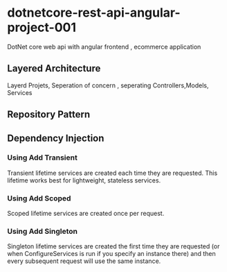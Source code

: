 # dotnetcore-rest-api-angular-project-001

DotNet core web api with angular frontend , ecommerce application

## Layered Architecture

Layerd Projets, Seperation of concern , seperating Controllers,Models, Services

## Repository Pattern

## Dependency Injection

### Using Add Transient

Transient lifetime services are created each time they are requested. This lifetime works best for lightweight, stateless services.

### Using Add Scoped

Scoped lifetime services are created once per request.

### Using Add Singleton

Singleton lifetime services are created the first time they are requested (or when ConfigureServices is run if you specify an instance there) and then every subsequent request will use the same instance.
